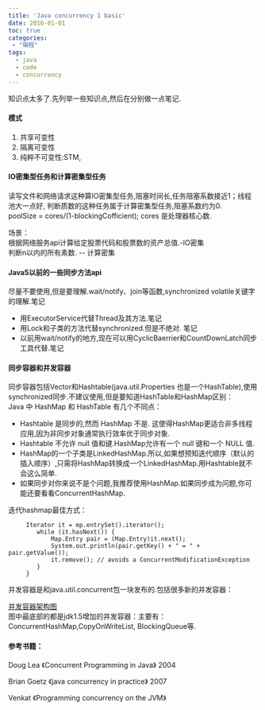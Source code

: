 ```yaml
---
title: 'Java concurrency 1 basic'
date: 2016-01-01
toc: true
categories:
 - "编程"
tags: 
  - java
  - code
  - concurrency
--- 
```


知识点太多了.先列举一些知识点,然后在分别做一点笔记.

#### 模式
1. 共享可变性  
2. 隔离可变性  
3. 纯粹不可变性:STM,  

<!--more-->

#### IO密集型任务和计算密集型任务

读写文件和网络请求这种算IO密集型任务,阻塞时间长,任务阻塞系数接近1；线程池大一点好,
判断质数的这种任务属于计算密集型任务,阻塞系数约为0.  
poolSize = cores/(1-blockingCofficient); cores 是处理器核心数.

场景：  
根据网络服务api计算给定股票代码和股票数的资产总值.-IO密集   
判断n以内的所有素数.  -- 计算密集   

#### Java5以前的一些同步方法api

尽量不要使用,但是要理解.wait/notify、join等函数,synchronized volatile关键字的理解.笔记   

+ 用ExecutorService代替Thread及其方法.笔记  
+ 用Lock和子类的方法代替synchronized.但是不绝对. 笔记  
+ 以前用wait/notify的地方,现在可以用CyclicBaerrier和CountDownLatch同步工具代替.笔记

#### 同步容器和并发容器

同步容器包括Vector和Hashtable(java.util.Properties 也是一个HashTable),使用synchronized同步.不建议使用,但是要知道HashTable和HashMap区别：   
Java 中 HashMap 和 HashTable 有几个不同点： 
+ Hashtable 是同步的,然而 HashMap 不是. 这使得HashMap更适合非多线程应用,因为非同步对象通常执行效率优于同步对象.  
+ Hashtable 不允许 null 值和键.HashMap允许有一个 null 键和一个 NULL 值.  
+ HashMap的一个子类是LinkedHashMap.所以,如果想预知迭代顺序（默认的插入顺序）,只需将HashMap转换成一个LinkedHashMap.用Hashtable就不会这么简单.  
+  如果同步对你来说不是个问题,我推荐使用HashMap.如果同步成为问题,你可能还要看看ConcurrentHashMap.

迭代hashmap最佳方式：  
```
	 Iterator it = mp.entrySet().iterator();
	    while (it.hasNext()) {
	        Map.Entry pair = (Map.Entry)it.next();
	        System.out.println(pair.getKey() + " = " + pair.getValue());
	        it.remove(); // avoids a ConcurrentModificationException
	    }
     }
```


并发容器是和java.util.concurrent包一块发布的.包括很多新的并发容器：  

[并发容器架构图](http://blog.csdn.net/fenglibing/article/details/37729335)  
图中最底部的都是jdk1.5增加的并发容器：主要有：ConcurrentHashMap,CopyOnWriteList, BlockingQueue等.


#### 参考书籍：

Doug Lea 《Concurrent Programming in Java》 2004  

Brian Goetz 《java concurrency in practice》 2007

Venkat 《Programming concurrency on the JVM》


